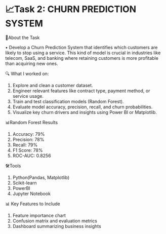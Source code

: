 # 📈Task 2: CHURN PREDICTION SYSTEM

📌About the Task

• Develop a Churn Prediction System that identifies which customers are likely to stop using a service. This kind of model is crucial in industries like telecom, SaaS, and banking where retaining customers is more profitable than acquiring new ones.

🔍 What I worked on:
1) Explore and clean a customer dataset.
2) Engineer relevant features like contract type, payment method, or service usage.
3) Train and test classification models (Random Forest).
4) Evaluate model accuracy, precision, recall, and churn probabilities.
5) Visualize key churn drivers and insights using Power BI or Matplotlib.

📊Random Forest Results

1) Accuracy: 79%
2) Precision: 78%
3) Recall: 79%
4) F1 Score: 78%
5) ROC-AUC: 0.8256

🛠️Tools

1) Python(Pandas, Matplotlib)
2) Scikit-learn
3) PowerBI
4) Jupyter Notebook

📊 Key Features to Include

1) Feature importance chart
2) Confusion matrix and evaluation metrics
3) Dashboard summarizing business insights
